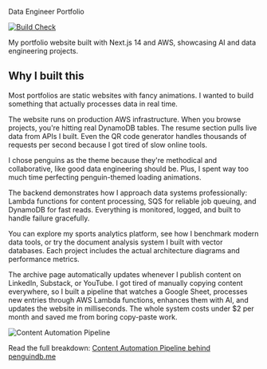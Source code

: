 Data Engineer Portfolio

[![Build Check](https://github.com/sanchitvj/data_engineer_portfolio/actions/workflows/build_check.yml/badge.svg)](https://github.com/sanchitvj/data_engineer_portfolio/actions/workflows/build_check.yml)

My portfolio website built with Next.js 14 and AWS, showcasing AI and data engineering projects.

## Why I built this

Most portfolios are static websites with fancy animations. I wanted to build something that actually processes data in real time. 

The website runs on production AWS infrastructure. When you browse projects, you're hitting real DynamoDB tables. The resume section pulls live data from APIs I built. Even the QR code generator handles thousands of requests per second because I got tired of slow online tools.

I chose penguins as the theme because they're methodical and collaborative, like good data engineering should be. Plus, I spent way too much time perfecting penguin-themed loading animations.

The backend demonstrates how I approach data systems professionally: Lambda functions for content processing, SQS for reliable job queuing, and DynamoDB for fast reads. Everything is monitored, logged, and built to handle failure gracefully.

You can explore my sports analytics platform, see how I benchmark modern data tools, or try the document analysis system I built with vector databases. Each project includes the actual architecture diagrams and performance metrics.

The archive page automatically updates whenever I publish content on LinkedIn, Substack, or YouTube. I got tired of manually copying content everywhere, so I built a pipeline that watches a Google Sheet, processes new entries through AWS Lambda functions, enhances them with AI, and updates the website in milliseconds. The whole system costs under $2 per month and saved me from boring copy-paste work.

![Content Automation Pipeline](public/pdb_content_arch.gif)

Read the full breakdown: [Content Automation Pipeline behind penguindb.me](https://sanchitvj.substack.com/p/content-automation-pipeline-behind?r=4mtvza)
